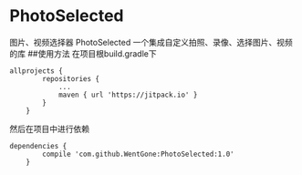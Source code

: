 # PhotoSelected
图片、视频选择器
PhotoSelected
一个集成自定义拍照、录像、选择图片、视频的库
##使用方法
在项目根build.gradle下
``` 
allprojects {
		repositories {
			...
			maven { url 'https://jitpack.io' }
		}
	}
 ```
然后在项目中进行依赖<br/>
``` 
dependencies {
		compile 'com.github.WentGone:PhotoSelected:1.0'
	}
```
